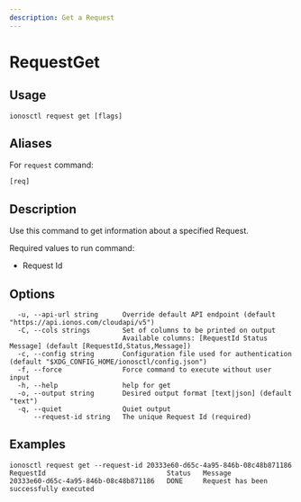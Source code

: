 ```yaml
---
description: Get a Request
---
```


# RequestGet

## Usage

```text
ionosctl request get [flags]
```

## Aliases

For `request` command:
```text
[req]
```

## Description

Use this command to get information about a specified Request.

Required values to run command:

* Request Id

## Options

```text
  -u, --api-url string      Override default API endpoint (default "https://api.ionos.com/cloudapi/v5")
  -C, --cols strings        Set of columns to be printed on output 
                            Available columns: [RequestId Status Message] (default [RequestId,Status,Message])
  -c, --config string       Configuration file used for authentication (default "$XDG_CONFIG_HOME/ionosctl/config.json")
  -f, --force               Force command to execute without user input
  -h, --help                help for get
  -o, --output string       Desired output format [text|json] (default "text")
  -q, --quiet               Quiet output
      --request-id string   The unique Request Id (required)
```

## Examples

```text
ionosctl request get --request-id 20333e60-d65c-4a95-846b-08c48b871186 
RequestId                              Status   Message
20333e60-d65c-4a95-846b-08c48b871186   DONE     Request has been successfully executed
```

